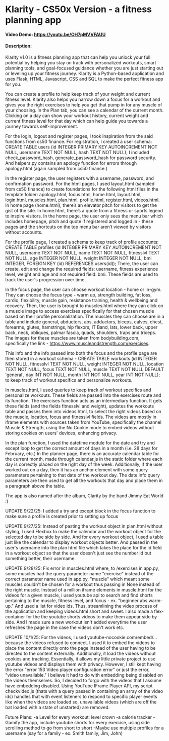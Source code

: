 # Klarity - CS50x Version - a fitness planning app
#### Video Demo: https://youtu.be/OH7pMVVFAUU
#### Description:
Klarity v1.0 is a fitness planning app that can help you unlock your full potential by helping you stay on track with personalized workouts, smart planning tools, and goal-focused guidance whether you are just starting out or leveling up your fitness journey. Klarity is a Python-based application and uses Flask, HTML, Javascript, CSS and SQL to make the perfect fitness app for you.

You can create a profile to help keep track of your weight and current fitness level. Klarity also helps you narrow down a focus for a workout and gives you the right exercises to help you get that pump in for any muscle of your choosing. In the Plan tab, you can see a calendar of the current month. Clicking on a day can show your workout history, current weight and current fitness level for that day which can help guide you towards a journey towards self-improvement. ​

For the login, logout and register pages, I took inspiration from the said functions from cs50 finance. For registration, I created a user schema: CREATE TABLE users (id INTEGER PRIMARY KEY AUTOINCREMENT NOT NULL, username TEXT NOT NULL, hash TEXT NOT NULL); I included check_password_hash, generate_password_hash for password security. And helpers.py contains an apology function for errors through apology.html (again sampled from cs50 finance.)

In the register page, the user registers with a username, password, and confirmation password. For the html pages, I used layout.html (sampled from cs50 finance) to create foundations for the following html files in the template folder: apology.html, focus.html, home.html, layout.html, login.html, muscles.html, plan.html, profile.html, register.html, videos.html.
In home page (home.html), there’s an elevator pitch for visitors to get the gist of the site. In home.html, there’s a quote from a fitness or sports legend to inspire visitors. In the home page, the user only sees the menu bar which includes homepage, pitch and quote if registered and logged in - these pages and the shortcuts on the top menu bar aren’t viewed by visitors without accounts.

For the profile page, I created a schema to keep track of profile accounts: CREATE TABLE profiles (id INTEGER PRIMARY KEY AUTOINCREMENT NOT NULL, username TEXT NOT NULL, name TEXT NOT NULL, fitnesslvl TEXT NOT NULL, age INTEGER NOT NULL, weight INTEGER NOT NULL, bmi INTEGER, FOREIGN KEY (id) REFERENCES users(id)); There, the user can create, edit and change the required fields: username, fitness experience level, weight and age and not required field: bmi. These fields are used to track the user's progression over time.

In the focus page, the user can choose workout location - home or in-gym. They can choose the focus type - warm up, strength building, fat loss, cardio, flexibility, muscle gain, resistance training, health & wellbeing and recovery. Then, the user is brought to muscles.html where they can click on a muscle image to access exercises specifically for that chosen muscle based on their profile personalization. The muscles they can choose are in a table and include general, abductors, abs, adductors, biceps, calves, chest, forearms, glutes, hamstrings, hip flexors, IT Band, lats, lower back, upper back, neck, obliques, palmar fascia, quads, shoulders, traps and triceps. The images for these muscles are taken from bodybuilding.com, specifically the link - https://www.muscleandstrength.com/exercises.

This info and the info passed into both the focus and the profile page are then stored in a workout schema - CREATE TABLE workouts (id INTEGER NOT NULL, fitnesslvl TEXT NOT NULL, weight INTEGER NOT NULL, location TEXT NOT NULL, focus TEXT NOT NULL, muscle TEXT NOT NULL DEFAULT 'general', day INT NOT NULL, month INT NOT NULL, year INT NOT NULL); to keep track of workout specifics and personalize workouts.

In muscles.html, I used queries to keep track of workout specifics and personalize workouts. These fields are passed into the exercises route and its function. The exercises function acts as an intermediary function. It gets these fields (and the fields fitnesslvl and weight), updates the workouts table and passes them into videos.html, to select the right videos based on the muscle, location, focus and fitnesslvl fields. The videos are mostly in iframe elements with sources taken from YouTube, specifically the channel Muscle & Strength, using the No Cookie mode to embed videos without storing cookies on users' devices, enhancing privacy.

In the plan function, I used the datetime module for the date and try and except loop to get the correct amount of days in a month (i.e. 28 days for February, etc.) In the planner page, there is an accurate calendar table for the current month, made through calendar.js in the static folder where each day is correctly placed on the right day of the week. Additionally, if the user worked out on a day, then it has an anchor element with some query parameters pertaining to that date of the workout day. The date info query parameters are then used to get all the workouts that day and place them in a paragraph above the table.

The app is also named after the album, Clarity by the band Jimmy Eat World :)

UPDATE 9/22/25:
I added a try and except block in the focus function to make sure a profile is created prior to setting up focus

UPDATE 9/27/25:
Instead of pasting the workout object in plan.html without styling, I used Flexbox to make the calendar and the workout object for the selected day to be side by side. And for every workout object, I used a table just like the calendar to display workout objects better. And passed in the user's username into the plan html file which takes the place for the id field in a workout object so that the user doesn't just see the number id but something better, their username.

UPDATE 9/28/25:
Fix error in muscles.html where, to /exercises in app.py, some muscles had the query parameter name "exercise" instead of the correct parameter name used in app.py, "muscle" which meant some muscles couldn't be chosen for a workout thus passing in None instead of the right muscle.
Instead of a million iframe elements in muscle.html for the videos for a given muscle, i used youtube api to search and find shorts pertaining to the muscle, fitness level, and focus - ex. "beginner abs warm-up." And used a list for video ids. Thus, streamlining the video process of the application and keeping videos.html short and sweet. I also made a flex-container for the the youtube shorts videos to make them appear side by side. And I made sure a new workout isn't added everytime the user refreshes the page in the case the videos don't work etc.

UPDATE 10/1/25:
For the videos, I used youtube-nocookie.com/embed/... because the videos refused to connect. I used it to embed the videos to place the content directly onto the page instead of the user having to be directed to the content externally. Additionally, it load the videos without cookies and tracking. Essentially, it allows my little private project to use youtube videos and displays them with privacy. However, I still kept having the error "error 153 Video player configuration error" or just the error, "video unavailable." I believe it had to do with embedding being disabled on the videos themselves. So, I decided to forgo with the videos that I assume have embedding disabled. Using YouTube IFrame Player API, my script checkvideo.js (thats with a query passed in containing an array of the video ids) handles that with event listeners to respond to specific player events like when the videos are loaded so, unavailable videos (which are off the bat loaded with a state of unstarted) are removed.

Future Plans:
-a Level for every workout; level crown
-a calorie tracker
-Gamify the app, include youtube shorts for every exercise, using side scrolling method to go from short to short
-Maybe use multiple profiles for a username (say for a family - ex. Smith family, Jim, John)
